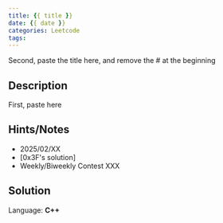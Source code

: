 ```yaml
---
title: {{ title }}
date: {{ date }}
categories: Leetcode
tags:
---
```


Second, paste the title here, and remove the # at the beginning

## Description

First, paste here

## Hints/Notes

- 2025/02/XX
- [0x3F's solution]
- Weekly/Biweekly Contest XXX

## Solution

Language: **C++**

```C++

```
